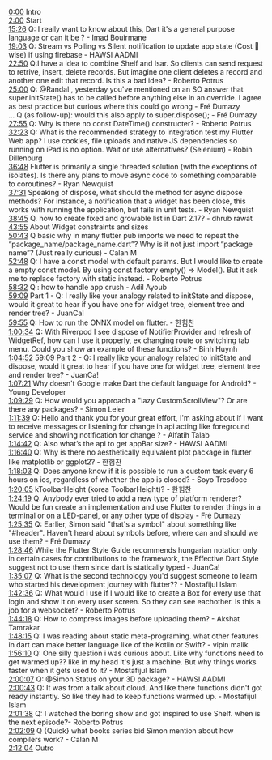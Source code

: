 [0:00](https://www.youtube.com/watch?v=9KFk4lypFD4&t=0m00s) Intro  
[2:00](https://www.youtube.com/watch?v=9KFk4lypFD4&t=2m00s) Start  
[15:26](https://www.youtube.com/watch?v=9KFk4lypFD4&t=15m26s) Q: I really want to know about this, Dart it's a general purpose language or can it be ? - Imad Bouirmane  
[19:03](https://www.youtube.com/watch?v=9KFk4lypFD4&t=19m03s) Q: Stream vs Polling vs Silent notification to update app state (Cost 💸wise) if using firebase - HAWSI AADMI  
[22:50](https://www.youtube.com/watch?v=9KFk4lypFD4&t=22m50s) Q:I have a idea to combine Shelf and Isar. So clients can send request to retrive, insert, delete records. But imagine one client deletes a record and another one edit that record. Is this a bad idea? - Roberto Potrus  
[25:00](https://www.youtube.com/watch?v=9KFk4lypFD4&t=25m00s) Q: @Randal , yesterday you've mentioned on an SO answer that super.initState() has to be called before anything else in an override. I agree as best practice but curious where this could go wrong - Fré Dumazy  
... Q (as follow-up): would this also apply to super.dispose(); - Fré Dumazy  
[27:55](https://www.youtube.com/watch?v=9KFk4lypFD4&t=27m55s) Q: Why is there no const DateTime() constructer? - Roberto Potrus  
[32:23](https://www.youtube.com/watch?v=9KFk4lypFD4&t=32m23s) Q: What is the recommended strategy to integration test my Flutter Web app? I use cookies, file uploads and native JS dependencies so running on iPad is no option. Wait or use alternatives? (Selenium) - Robin Dillenburg  
[36:48](https://www.youtube.com/watch?v=9KFk4lypFD4&t=36m48s) Flutter is primarily a single threaded solution (with the exceptions of isolates). Is there any plans to move async code to something comparable to coroutines? - Ryan Newquist  
[37:31](https://www.youtube.com/watch?v=9KFk4lypFD4&t=37m31s) Speaking of dispose, what should the method for async dispose methods? For instance, a notification that a widget has been close, this works with running the application, but fails in unit tests. - Ryan Newquist  
[38:45](https://www.youtube.com/watch?v=9KFk4lypFD4&t=38m45s) Q. how to create fixed and growable list in Dart 2.17? - dhrub rawat  
[43:55](https://www.youtube.com/watch?v=9KFk4lypFD4&t=43m55s) About Widget constraints and sizes  
[50:43](https://www.youtube.com/watch?v=9KFk4lypFD4&t=50m43s) Q basic why in many flutter pub imports we need to repeat the “package_name/package_name.dart”? Why is it not just import “package name”? (Just really curious) - Calan M  
[52:48](https://www.youtube.com/watch?v=9KFk4lypFD4&t=52m48s) Q: I have a const model with default params. But I would like to create a empty const model. By using const factory empty() => Model(). But it ask me to replace factory with static instead. - Roberto Potrus  
[58:32](https://www.youtube.com/watch?v=9KFk4lypFD4&t=58m32s) Q : how to handle app crush - Adil Ayoub  
[59:09](https://www.youtube.com/watch?v=9KFk4lypFD4&t=59m09s) Part 1 - Q: I really like your analogy related to initState and dispose, would it great to hear if you have one for widget tree, element tree and render tree? - JuanCa!  
[59:55](https://www.youtube.com/watch?v=9KFk4lypFD4&t=59m55s) Q: How to run the ONNX model on flutter. - 한힘찬  
[1:00:34](https://www.youtube.com/watch?v=9KFk4lypFD4&t=1h00m34s) Q: With Riverpod I see dispose of NotifierProvider and refresh of WidgetRef, how can I use it properly, ex changing route or switching tab menu. Could you show an example of these functions? - Binh Huynh  
[1:04:52](https://www.youtube.com/watch?v=9KFk4lypFD4&t=1h04m52s) 59:09 Part 2 - Q: I really like your analogy related to initState and dispose, would it great to hear if you have one for widget tree, element tree and render tree? - JuanCa!  
[1:07:21](https://www.youtube.com/watch?v=9KFk4lypFD4&t=1h07m21s) Why doesn't Google make Dart the default language for Android? - Young Developer  
[1:09:29](https://www.youtube.com/watch?v=9KFk4lypFD4&t=1h09m29s) Q: How would you approach a "lazy CustomScrollView"? Or are there any packages? - Simon Leier  
[1:11:39](https://www.youtube.com/watch?v=9KFk4lypFD4&t=1h11m39s) Q: Hello and thank you for your great effort, I'm asking about if I want to receive messages or listening for change in api acting like foreground service and showing notification for change ? - Alfatih Talab  
[1:14:42](https://www.youtube.com/watch?v=9KFk4lypFD4&t=1h14m42s) Q: Also what’s the api to get appBar size? - HAWSI AADMI  
[1:16:40](https://www.youtube.com/watch?v=9KFk4lypFD4&t=1h16m40s) Q: Why is there no aesthetically equivalent plot package in flutter like matplotlib or ggplot2? - 한힘찬  
[1:18:03](https://www.youtube.com/watch?v=9KFk4lypFD4&t=1h18m03s) Q: Does anyone know if it is possible to run a custom task every 6 hours on ios, regardless of whether the app is closed? - Soyo Tresdoce  
[1:20:05](https://www.youtube.com/watch?v=9KFk4lypFD4&t=1h20m05s) kToolbarHeight (korea ToolbarHeight)? - 한힘찬  
[1:24:19](https://www.youtube.com/watch?v=9KFk4lypFD4&t=1h24m19s) Q: Anybody ever tried to add a new type of platform renderer? Would be fun create an implementation and use Flutter to render things in a terminal or on a LED-panel, or any other type of display - Fré Dumazy  
[1:25:35](https://www.youtube.com/watch?v=9KFk4lypFD4&t=1h25m35s) Q: Earlier, Simon said "that's a symbol" about something like "#header". Haven't heard about symbols before, where can and should we use them? - Fré Dumazy  
[1:28:46](https://www.youtube.com/watch?v=9KFk4lypFD4&t=1h28m46s) While the Flutter Style Guide recommends hungarian notation only in certain cases for contributions to the framework, the Effective Dart Style suggest not to use them since dart is statically typed - JuanCa!  
[1:35:07](https://www.youtube.com/watch?v=9KFk4lypFD4&t=1h35m07s) Q: What is the second technology you'd suggest someone to learn who started his development journey with flutter?? - Mostafijul Islam  
[1:42:36](https://www.youtube.com/watch?v=9KFk4lypFD4&t=1h42m36s) Q: What would i use if I would like to create a Box for every use that login and show it on every user screen. So they can see eachother. Is this a job for a websocket? - Roberto Potrus  
[1:44:18](https://www.youtube.com/watch?v=9KFk4lypFD4&t=1h44m18s) Q: How to compress images before uploading them? - Akshat Tamrakar  
[1:48:15](https://www.youtube.com/watch?v=9KFk4lypFD4&t=1h48m15s) Q: I was reading about static meta-programing. what other features in dart can make better language like of the Kotlin or Swift? - vipin malik  
[1:56:10](https://www.youtube.com/watch?v=9KFk4lypFD4&t=1h56m10s) Q: One silly question i was curious about. Like why functions need to get warmed up?? like in my head it's just a machine. But why things works faster when it gets used to it? - Mostafijul Islam  
[2:00:07](https://www.youtube.com/watch?v=9KFk4lypFD4&t=2h00m07s) Q: @Simon Status on your 3D package? - HAWSI AADMI  
[2:00:43](https://www.youtube.com/watch?v=9KFk4lypFD4&t=2h00m43s) Q: It was from a talk about cloud. And like there functions didn't got ready instantly. So like they had to keep functions warmed up. - Mostafijul Islam  
[2:01:38](https://www.youtube.com/watch?v=9KFk4lypFD4&t=2h01m38s) Q: I watched the boring show and got inspired to use Shelf. when is the next episode?- Roberto Potrus  
[2:02:09](https://www.youtube.com/watch?v=9KFk4lypFD4&t=2h02m09s) Q {Quick} what books series bid Simon mention about how compilers work? - Calan M  
[2:12:04](https://www.youtube.com/watch?v=9KFk4lypFD4&t=2h12m04s) Outro  
